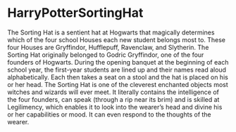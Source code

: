 # HarryPotterSortingHat
The Sorting Hat is a sentient hat at Hogwarts that magically determines which of the four school Houses each new student belongs most to. These four Houses are Gryffindor, Hufflepuff, Ravenclaw, and Slytherin. The Sorting Hat originally belonged to Godric Gryffindor, one of the four founders of Hogwarts.
 During the opening banquet at the beginning of each school year, the first-year students are lined up and their names read aloud alphabetically. Each then takes a seat on a stool and the hat is placed on his or her head.
 The Sorting Hat is one of the cleverest enchanted objects most witches and wizards will ever meet. It literally contains the intelligence of the four founders, can speak (through a rip near its brim) and is skilled at Legilimency, which enables it to look into the wearer’s head and divine his or her capabilities or mood. It can even respond to the thoughts of the wearer.

